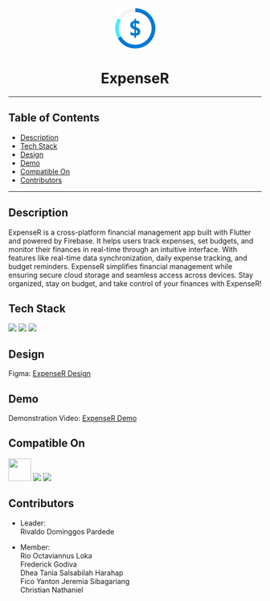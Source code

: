 <p align="center"><img src="images/ilogo.png"/></p>
<h1 align="center">ExpenseR</h1>

---

## Table of Contents
-   [Description](#description)
-   [Tech Stack](#tech-stack)
-   [Design](#design)
-   [Demo](#demo)
-   [Compatible On](#compatible-on)
-   [Contributors](#contributors)

---

## Description
ExpenseR is a cross-platform financial management app built with Flutter and powered by Firebase. It helps users track expenses, set budgets, and monitor their finances in real-time through an intuitive interface. With features like real-time data synchronization, daily expense tracking, and budget reminders. ExpenseR simplifies financial management while ensuring secure cloud storage and seamless access across devices. Stay organized, stay on budget, and take control of your finances with ExpenseR!



## Tech Stack
<a href="https://dart.dev/"><img src="https://skillicons.dev/icons?i=dart"/></a>
<a href="https://flutter.dev/"><img src="https://skillicons.dev/icons?i=flutter"/></a>
<a href="https://firebase.google.com/"><img src="https://skillicons.dev/icons?i=firebase"/></a>



## Design
Figma: <a href="https://www.figma.com/design/4enL2toOi9tpkYEUtTfnim/ExpenseR?node-id=6-300&t=oFj0DCD1RreUE9vo-1">ExpenseR Design</a>



## Demo
Demonstration Video: <a href="https://drive.google.com/file/d/1PDzRoHcNOZC2cZnaRRJjFVGoSu8Y2GN_/view?usp=drive_link">ExpenseR Demo</a>



## Compatible On
<p>
  <img width="45" height="45" src="https://cdn.simpleicons.org/googlechrome/999999" />
  <img src="https://skillicons.dev/icons?i=windows"/>
  <img src="https://skillicons.dev/icons?i=linux"/>
</p>



## Contributors
- Leader:<br>
  Rivaldo Dominggos Pardede
  
- Member:<br>
  Rio Octaviannus Loka<br>
  Frederick Godiva<br>
  Dhea Tania Salsabilah Harahap<br>
  Fico Yanton Jeremia Sibagariang<br>
  Christian Nathaniel<br>
